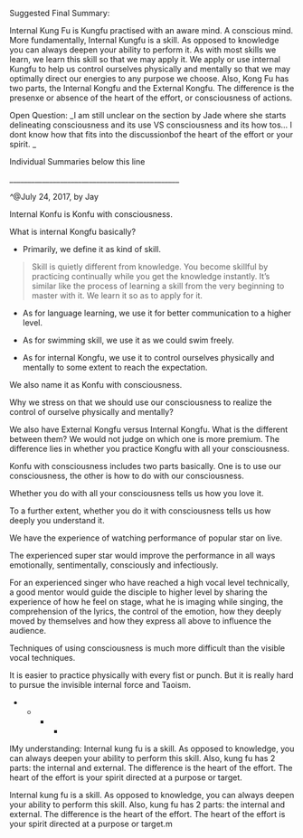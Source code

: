 Suggested Final Summary:

Internal Kung Fu is Kungfu practised with an aware mind. A conscious mind. More fundamentally, Internal Kungfu is a skill. As opposed to knowledge you can always deepen your ability to perform it. As with most skills we learn, we learn this skill so that we may apply it. We apply or use internal Kungfu to help us control ourselves physically and mentally so that we may optimally direct our energies to any purpose we choose. Also, Kong Fu has two parts, the Internal Kongfu and the External Kongfu. The difference is the presenxe or absence of the heart of the effort, or consciousness of actions.



Open Question: _I am still unclear on the section by Jade where she starts delineating consciousness and its use VS consciousness and its how tos... I dont know how that fits into the discussionbof the heart of the effort or your spirit. _



Individual Summaries below this line

\_\_\_\_\_\_\_\_\_\_\_\_\_\_\_\_\_\_\_\_\_\_\_\_\_\_\_\_\_\_\_\_\_\_\_\_\_\_\_\_\_\_\_\_\_\_\_

_^_@July 24, 2017, by Jay

Internal Konfu is Konfu with consciousness.

What is internal Kongfu basically?

* Primarily, we define it as kind of skill.  

> Skill is quietly different from knowledge. You become skillful by practicing continually while you get the knowledge instantly. It’s similar like the process of learning a skill from the very beginning to master with it. We learn it so as to apply for it.

* As for language learning, we use it for better communication to a higher level.

* As for swimming skill, we use it as we could swim freely.

* As for internal Kongfu, we use it to control ourselves physically and mentally to some extent to reach the expectation.

We also name it as Konfu with consciousness.

Why we stress on that we should use our consciousness to realize the control of ourselve physically and mentally?

We also have External Kongfu versus Internal Kongfu. What is the different between them? We would not judge on which one is more premium. The difference lies in whether you practice Kongfu with all your consciousness.

Konfu with consciousness includes two parts basically. One is to use our consciousness, the other is how to do with our consciousness.

Whether you do with all your consciousness tells us how you love it.

To a further extent, whether you do it with consciousness tells us how deeply you understand it.

We have the experience of watching performance of popular star on live.

The experienced super star would improve the performance in all ways emotionally, sentimentally, consciously and infectiously.

For an experienced singer who have reached a high vocal level technically, a good mentor would guide the disciple to higher level by sharing the experience of how he feel on stage, what he is imaging while singing, the comprehension of the lyrics, the control of the emotion, how they deeply moved by themselves and how they express all above to influence the audience.

Techniques of using consciousness is much more difficult than the visible vocal techniques.

It is easier to practice physically with every fist or punch. But it is really hard to pursue the invisible internal force and Taoism.

* * * -

IMy understanding: Internal kung fu is a skill. As opposed to knowledge, you can always deepen your ability to perform this skill. Also, kung fu has 2 parts: the internal and external. The difference is the heart of the effort. The heart of the effort is your spirit directed at a purpose or target.

Internal kung fu is a skill. As opposed to knowledge, you can always deepen your ability to perform this skill. Also, kung fu has 2 parts: the internal and external. The difference is the heart of the effort. The heart of the effort is your spirit directed at a purpose or target.m

